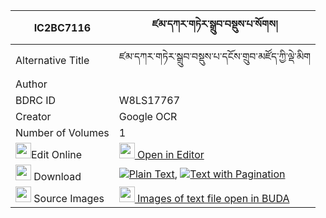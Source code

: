 |IC2BC7116|ཛམ་དཀར་གཏེར་སྒྲུབ་བསྡུས་པ་སོགས། 
| --- | --- 
|Alternative Title |ཛམ་དཀར་གཏེར་སྒྲུབ་བསྡུས་པ་དངོས་གྲུབ་མཛོད་ཀྱི་ལྡེ་མིག
|Author | 
|BDRC ID | W8LS17767
|Creator | Google OCR
|Number of Volumes| 1
|<img width="25" src="https://img.icons8.com/color/25/000000/edit-property.png">Edit Online| [<img width="25" src="https://avatars.githubusercontent.com/u/45091458?s=200&v=4"> Open in Editor](http://editor.openpecha.org/IC2BC7116)
|<img width="25" src="https://img.icons8.com/fluent/48/000000/download-2.png"/>  Download | [![](https://img.icons8.com/color/20/000000/txt.png)Plain Text](https://github.com/Openpecha/IC2BC7116/releases/download/v1/dzam_ka_ra_ter_drub_dupa_sok_plain_IC2BC7116.zip), [![](https://img.icons8.com/color/20/000000/txt.png)Text with Pagination](https://github.com/Openpecha/IC2BC7116/releases/download/v1/dzam_ka_ra_ter_drub_dupa_sok_pages_IC2BC7116.zip)
|<img width="25" src="https://img.icons8.com/plasticine/100/000000/pictures-folder.png"/>  Source Images | [<img width="25" src="https://library.bdrc.io/icons/BUDA-small.svg"> Images of text file open in BUDA](https://library.bdrc.io/show/bdr:W8LS17767)